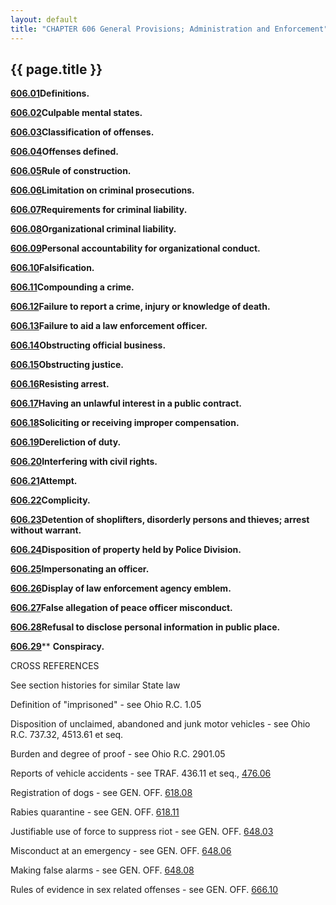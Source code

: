 ```yaml
---
layout: default
title: "CHAPTER 606 General Provisions; Administration and Enforcement"
---
```


{{ page.title }}
----------------


  [**606.01**](28f4ad3b.html)**Definitions.**

  [**606.02**](292aa73d.html)**Culpable mental states.**

  [**606.03**](29355cfc.html)**Classification of offenses.**

  [**606.04**](293fedb2.html)**Offenses defined.**

  [**606.05**](2947ade0.html)**Rule of construction.**

  [**606.06**](29509af1.html)**Limitation on criminal prosecutions.**

  [**606.07**](296ed7c2.html)**Requirements for criminal liability.**

  [**606.08**](297e73eb.html)**Organizational criminal liability.**

  [**606.09**](298b6497.html)**Personal accountability for organizational conduct.**

  [**606.10**](2992b9ee.html)**Falsification.**

  [**606.11**](29ab7b68.html)**Compounding a crime.**

  [**606.12**](29b721c1.html)**Failure to report a crime, injury or knowledge of death.**

  [**606.13**](29df0141.html)**Failure to aid a law enforcement officer.**

  [**606.14**](29e547ec.html)**Obstructing official business.**

  [**606.15**](29eb189f.html)**Obstructing justice.**

  [**606.16**](29fede57.html)**Resisting arrest.**

  [**606.17**](2a065ee7.html)**Having an unlawful interest in a public contract.**

  [**606.18**](2a256468.html)**Soliciting or receiving improper compensation.**

  [**606.19**](2a394a63.html)**Dereliction of duty.**

  [**606.20**](2a4f70bc.html)**Interfering with civil rights.**

  [**606.21**](2a5501ab.html)**Attempt.**

  [**606.22**](2a62f3ea.html)**Complicity.**

  [**606.23**](2a7a22d8.html)**Detention of shoplifters, disorderly persons and thieves; arrest without warrant.**

  [**606.24**](2a90d4dc.html)**Disposition of property held by Police Division.**

  [**606.25**](2a93065a.html)**Impersonating an officer.**

  [**606.26**](2aa54893.html)**Display of law enforcement agency emblem.**

  [**606.27**](2aab7509.html)**False allegation of peace officer misconduct.**

  [**606.28**](2ab38dc2.html)**Refusal to disclose personal information in public place.**

  [**606.29**](2ac20cce.html)** **Conspiracy.**

CROSS REFERENCES

See section histories for similar State law

Definition of "imprisoned" - see Ohio R.C. 1.05

Disposition of unclaimed, abandoned and junk motor vehicles - see Ohio R.C. 737.32, 4513.61 et seq.

Burden and degree of proof - see Ohio R.C. 2901.05

Reports of vehicle accidents - see TRAF. 436.11 et seq., [476.06](2885c458.html)

Registration of dogs - see GEN. OFF. [618.08](2c33a1a5.html)

Rabies quarantine - see GEN. OFF. [618.11](2c4462a9.html)

Justifiable use of force to suppress riot - see GEN. OFF. [648.03](34cb1571.html)

Misconduct at an emergency - see GEN. OFF. [648.06](34f63dff.html)

Making false alarms - see GEN. OFF. [648.08](35286d1d.html)

Rules of evidence in sex related offenses - see GEN. OFF. [666.10](36d814d9.html)